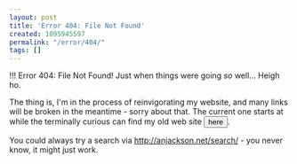 ```yaml
---
layout: post
title: 'Error 404: File Not Found'
created: 1095945597
permalink: "/error/404/"
tags: []
---
```

!!! Error 404: File Not Found!
Just when things were going _so_ well...  Heigh ho.  
<!--break-->
<form action="old-site/public_html" method="POST">
The thing is, I'm in the process of reinvigorating my website, and many links will be broken in the meantime - sorry about that.  The current one starts at <http://anjackson.net/,> while the terminally curious can find my old web site <input type="submit" name="here" value="here"/>.</p>
</form>

You could always try a search via <http://anjackson.net/search/> - you never know, it might just work.
